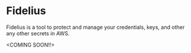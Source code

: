 # Fidelius
Fidelius is a tool to protect and manage your credentials, keys, and other any other secrets in AWS.

<COMING SOON!!>
